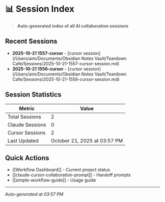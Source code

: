 # 📊 Session Index

> **Auto-generated index of all AI collaboration sessions**

## Recent Sessions

- **2025-10-21 1557-cursor** - [cursor session](/Users/aim/Documents/Obsidian Notes Vault/Teardown Cafe/Sessions/2025-10-21-1557-cursor-session.md)
- **2025-10-21 1556-cursor** - [cursor session](/Users/aim/Documents/Obsidian Notes Vault/Teardown Cafe/Sessions/2025-10-21-1556-cursor-session.md)

## Session Statistics

| Metric | Value |
|--------|-------|
| Total Sessions | 2 |
| Claude Sessions | 0 |
| Cursor Sessions | 2 |
| Last Updated | October 21, 2025 at 03:57 PM |

## Quick Actions

- [[Workflow Dashboard]] - Current project status
- [[claude-cursor-collaboration-prompt]] - Handoff prompts
- [[simple-workflow-guide]] - Usage guide

---
*Auto-generated at 03:57 PM*
